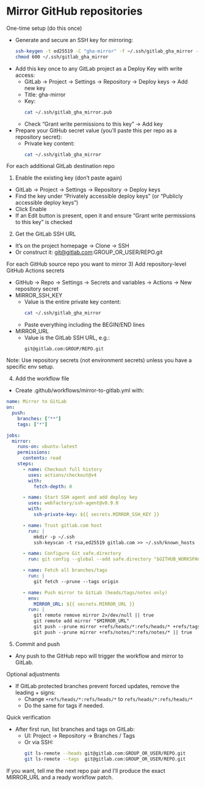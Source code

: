 # Mirror GitHub repositories

One-time setup (do this once)
- Generate and secure an SSH key for mirroring:
  ```bash
  ssh-keygen -t ed25519 -C "gha-mirror" -f ~/.ssh/gitlab_gha_mirror -N ""
  chmod 600 ~/.ssh/gitlab_gha_mirror
  ```
- Add this key once to any GitLab project as a Deploy Key with write access:
  - GitLab → Project → Settings → Repository → Deploy keys → Add new key
  - Title: gha-mirror
  - Key:
    ```bash
    cat ~/.ssh/gitlab_gha_mirror.pub
    ```
  - Check “Grant write permissions to this key” → Add key
- Prepare your GitHub secret value (you’ll paste this per repo as a repository secret):
  - Private key content:
    ```bash
    cat ~/.ssh/gitlab_gha_mirror
    ```

For each additional GitLab destination repo
1) Enable the existing key (don’t paste again)
- GitLab → Project → Settings → Repository → Deploy keys
- Find the key under “Privately accessible deploy keys” (or “Publicly accessible deploy keys”)
- Click Enable
- If an Edit button is present, open it and ensure “Grant write permissions to this key” is checked

2) Get the GitLab SSH URL
- It’s on the project homepage → Clone → SSH
- Or construct it: git@gitlab.com:GROUP_OR_USER/REPO.git

For each GitHub source repo you want to mirror
3) Add repository-level GitHub Actions secrets
- GitHub → Repo → Settings → Secrets and variables → Actions → New repository secret
- MIRROR_SSH_KEY
  - Value is the entire private key content:
    ```bash
    cat ~/.ssh/gitlab_gha_mirror
    ```
  - Paste everything including the BEGIN/END lines
- MIRROR_URL
  - Value is the GitLab SSH URL, e.g.:
    ```text
    git@gitlab.com:GROUP/REPO.git
    ```
Note: Use repository secrets (not environment secrets) unless you have a specific env setup.

4) Add the workflow file
- Create .github/workflows/mirror-to-gitlab.yml with:
```yaml
name: Mirror to GitLab
on:
  push:
    branches: ["**"]
    tags: ["*"]

jobs:
  mirror:
    runs-on: ubuntu-latest
    permissions:
      contents: read
    steps:
      - name: Checkout full history
        uses: actions/checkout@v4
        with:
          fetch-depth: 0

      - name: Start SSH agent and add deploy key
        uses: webfactory/ssh-agent@v0.9.0
        with:
          ssh-private-key: ${{ secrets.MIRROR_SSH_KEY }}

      - name: Trust gitlab.com host
        run: |
          mkdir -p ~/.ssh
          ssh-keyscan -t rsa,ed25519 gitlab.com >> ~/.ssh/known_hosts

      - name: Configure Git safe.directory
        run: git config --global --add safe.directory "$GITHUB_WORKSPACE"

      - name: Fetch all branches/tags
        run: |
          git fetch --prune --tags origin

      - name: Push mirror to GitLab (heads/tags/notes only)
        env:
          MIRROR_URL: ${{ secrets.MIRROR_URL }}
        run: |
          git remote remove mirror 2>/dev/null || true
          git remote add mirror "$MIRROR_URL"
          git push --prune mirror +refs/heads/*:refs/heads/* +refs/tags/*:refs/tags/*
          git push --prune mirror +refs/notes/*:refs/notes/* || true
```

5) Commit and push
- Any push to the GitHub repo will trigger the workflow and mirror to GitLab.

Optional adjustments
- If GitLab protected branches prevent forced updates, remove the leading + signs:
  - Change `+refs/heads/*:refs/heads/*` to `refs/heads/*:refs/heads/*`
  - Do the same for tags if needed.

Quick verification
- After first run, list branches and tags on GitLab:
  - UI: Project → Repository → Branches / Tags
  - Or via SSH:
    ```bash
    git ls-remote --heads git@gitlab.com:GROUP_OR_USER/REPO.git
    git ls-remote --tags  git@gitlab.com:GROUP_OR_USER/REPO.git
    ```

If you want, tell me the next repo pair and I’ll produce the exact MIRROR_URL and a ready workflow patch.
